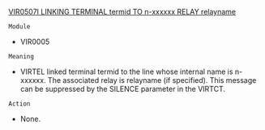 [VIR0507I LINKING TERMINAL termid TO n-xxxxxx RELAY relayname](https://virtel.readthedocs.io/en/latest/manuals/virtel/Virtel459MG/messages.html?highlight=VIR0507I#VIR0507I)

`Module`
- VIR0005

`Meaning`
- VIRTEL linked terminal termid to the line whose internal name is n-xxxxxx. The associated relay is relayname (if specified). This message can be suppressed by the SILENCE parameter in the VIRTCT.

`Action`
- None.
